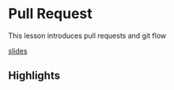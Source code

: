 # Pull Request
This lesson introduces pull requests and git flow

[slides](https://dpi-we.github.io/sdf-pull-request)

## Highlights

